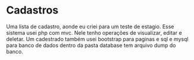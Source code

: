 # Cadastros
Uma lista de cadastro, aonde eu criei para um teste de estagio. 
Esse sistema usei php com mvc.
Nele tenho operações de visualizar, editar e deletar. Um cadestrado
também usei bootstrap para paginas e sql e mysql para banco de dados dentro da pasta database tem arquivo dump do banco.
